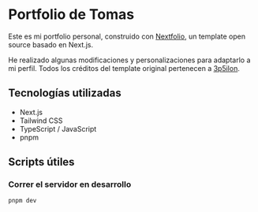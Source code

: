 # Portfolio de Tomas

Este es mi portfolio personal, construido con [Nextfolio](https://github.com/3p5ilon/Nextfolio), un template open source basado en Next.js.

He realizado algunas modificaciones y personalizaciones para adaptarlo a mi perfil. Todos los créditos del template original pertenecen a [3p5ilon](https://github.com/3p5ilon/).

## Tecnologías utilizadas

- Next.js
- Tailwind CSS
- TypeScript / JavaScript
- pnpm

## Scripts útiles

### Correr el servidor en desarrollo

```bash
pnpm dev
